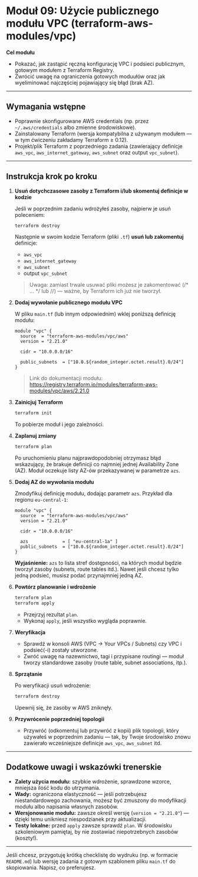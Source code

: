 # Moduł 09: Użycie publicznego modułu VPC (terraform-aws-modules/vpc)

**Cel modułu**

- Pokazać, jak zastąpić ręczną konfigurację VPC i podsieci publicznym, gotowym modułem z Terraform Registry.
- Zwrócić uwagę na ograniczenia gotowych moduułów oraz jak wyeliminować najczęściej pojawiający się błąd (brak AZ).

---

## Wymagania wstępne

- Poprawnie skonfigurowane AWS credentials (np. przez `~/.aws/credentials` albo zmienne środowiskowe).
- Zainstalowany Terraform (wersja kompatybilna z używanym modułem — w tym ćwiczeniu zakładamy Terraform ≥ 0.12).
- Projekt/plik Terraform z poprzedniego zadania (zawierający definicje `aws_vpc`, `aws_internet_gateway`, `aws_subnet` oraz output `vpc_subnet`).

---

## Instrukcja krok po kroku

1. **Usuń dotychczasowe zasoby z Terraform i/lub skomentuj definicje w kodzie**

   Jeśli w poprzednim zadaniu wdrożyłeś zasoby, najpierw je usuń poleceniem:

   ```bash
   terraform destroy
   ```

   Następnie w swoim kodzie Terraform (pliki `.tf`) **usuń lub zakomentuj** definicje:

   - `aws_vpc`
   - `aws_internet_gateway`
   - `aws_subnet`
   - output `vpc_subnet`

   > Uwaga: zamiast trwale usuwać pliki możesz je zakomentować (/* ... */ lub //) — ważne, by Terraform ich już nie tworzył.

2. **Dodaj wywołanie publicznego modułu VPC**

   W pliku `main.tf` (lub innym odpowiednim) wklej poniższą definicję modułu:

   ```hcl
   module "vpc" {
     source  = "terraform-aws-modules/vpc/aws"
     version = "2.21.0"

     cidr = "10.0.0.0/16"

     public_subnets  = ["10.0.${random_integer.octet.result}.0/24"]
   }
   ```

   > Link do dokumentacji modułu: https://registry.terraform.io/modules/terraform-aws-modules/vpc/aws/2.21.0

3. **Zainicjuj Terraform**

   ```bash
   terraform init
   ```

   To pobierze moduł i jego zależności.

4. **Zaplanuj zmiany**

   ```bash
   terraform plan
   ```

   Po uruchomieniu planu najprawdopodobniej otrzymasz błąd wskazujący, że brakuje definicji co najmniej jednej Availability Zone (AZ). Moduł oczekuje listy AZ-ów przekazywanej w parametrze `azs`.

5. **Dodaj AZ do wywołania modułu**

   Zmodyfikuj definicję modułu, dodając parametr `azs`. Przykład dla regionu `eu-central-1`:

   ```hcl
   module "vpc" {
     source  = "terraform-aws-modules/vpc/aws"
     version = "2.21.0"

     cidr = "10.0.0.0/16"

     azs             = [ "eu-central-1a" ]
     public_subnets  = ["10.0.${random_integer.octet.result}.0/24"]
   }
   ```

   **Wyjaśnienie:** `azs` to lista stref dostępności, na których moduł będzie tworzył zasoby (subnets, route tables itd.). Nawet jeśli chcesz tylko jedną podsieć, musisz podać przynajmniej jedną AZ.

6. **Powtórz planowanie i wdrożenie**

   ```bash
   terraform plan
   terraform apply
   ```

   - Przejrzyj rezultat `plan`.
   - Wykonaj `apply`, jeśli wszystko wygląda poprawnie.

7. **Weryfikacja**

   - Sprawdź w konsoli AWS (VPC -> Your VPCs / Subnets) czy VPC i podsieć(-i) zostały utworzone.
   - Zwróć uwagę na nazewnictwo, tagi i przypisane routingi — moduł tworzy standardowe zasoby (route table, subnet associations, itp.).

8. **Sprzątanie**

   Po weryfikacji usuń wdrożenie:

   ```bash
   terraform destroy
   ```

   Upewnij się, że zasoby w AWS zniknęły.

9. **Przywrócenie poprzedniej topologii**

   - Przywróć (odkomentuj lub przywróć z kopii) plik topologii, który używałeś w poprzednim zadaniu — tak, by Twoje środowisko znowu zawierało wcześniejsze definicje `aws_vpc`, `aws_subnet` itd.

---

## Dodatkowe uwagi i wskazówki trenerskie

- **Zalety użycia modułu:** szybkie wdrożenie, sprawdzone wzorce, mniejsza ilość kodu do utrzymania.
- **Wady:** ograniczona elastyczność — jeśli potrzebujesz niestandardowego zachowania, możesz być zmuszony do modyfikacji modułu albo napisania własnych zasobów.
- **Wersjonowanie modułu:** zawsze określ wersję (`version = "2.21.0"`) — dzięki temu unikniesz niespodzianek przy aktualizacji.
- **Testy lokalne:** przed `apply` zawsze sprawdź `plan`. W środowisku szkoleniowym pamiętaj, by nie zostawiać niepotrzebnych zasobów (koszty!).

---

Jeśli chcesz, przygotuję krótką checklistę do wydruku (np. w formacie `README.md`) lub wersję zadania z gotowym szablonem pliku `main.tf` do skopiowania. Napisz, co preferujesz.

